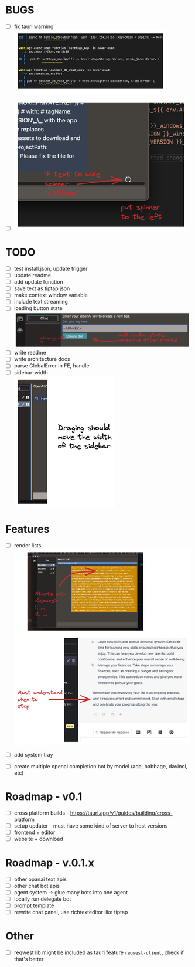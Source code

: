 
# BUGS

- [ ] fix tauri warning  
  ![tauri warning](./todo-images/warnings.excalidraw.png "tauri warning")
- [ ]  
  ![spinner position](./todo-images/spinner_position.excalidraw.png "spinner position")


# TODO

- [ ] test install.json, update trigger
- [ ] update readme
- [ ] add update function
- [ ] save text as tiptap json
- [ ] make context window variable
- [ ] include text streaming
- [ ] loading button state
  ![loading button state](./todo-images/button-loading.excalidraw.png "loading button state")
- [ ] write readme
- [ ] write architecture docs
- [ ] parse GlobalError in FE, handle
- [ ] sidebar-width  
  ![sidebar-width](./todo-images/sidebar-width.excalidraw.png "sidebar-width")

# Features

- [ ] render lists  
  ![render lists](./todo-images/render-lists.excalidraw.png "render lists")
- [ ] add system tray
- [ ] create multiple openai completion bot by model (ada, babbage, davinci, etc)



# Roadmap - v0.1

- [ ] cross platform builds - https://tauri.app/v1/guides/building/cross-platform
- [ ] setup updater - must have some kind of server to host versions
- [ ] frontend + editor
- [ ] website + download

# Roadmap - v.0.1.x

- [ ] other opanai text apis
- [ ] other chat bot apis
- [ ] agent system -> glue many bots into one agent
- [ ] locally run delegate bot
- [ ] prompt template
- [ ] rewrite chat panel, use richtexteditor like tiptap

# Other

- [ ] reqwest lib might be included as tauri feature `reqwest-client`, check if that's better
